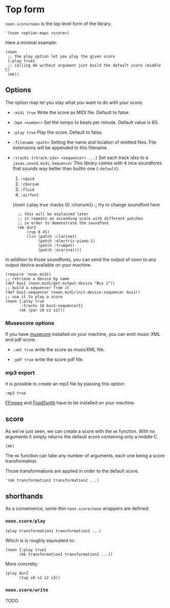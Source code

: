 
# Top form

`noon.score/noon` is the top level form of the library.

    '(noon <option-map> <score>)

Here a minimal example:

    (noon
     ;; the play option let you play the given score
     {:play true}
     ;; calling mk without argument just build the default score (middle C)
     (mk))


## Options

The option map let you stay what you want to do with your score.

-   `:midi true`
    Write the score as MIDI file.
    Default to false.

-   `:bpm <number>`
    Set the tempo to <number> beats per minute.
    Default value is 60.

-   `:play true`
    Play the score.
    Default to false.

-   `:filename <path>`
    Setting the name and location of emitted files.
    File extensions will be appended to this filename.

-   `:tracks {<track-idx> <sequencer> ...}`
    Set each track idxs to a `javax.sound.midi.Sequencer`
    This library comes with 4 nice soundfonts that sounds way better than builtin one (`:default`):
    1.  `:squid`
    2.  `:chorium`
    3.  `:fluid`
    4.  `:airfont`

    (noon {:play true
           :tracks {0 :chorium}} ;; try to change soundfont here
    
          ;; this will be explained later
          ;; it repeats an ascending scale with different patches
          ;; in order to demonstrate the soundfont
          (mk dur2
              (rup 8 d1)
              (lin (patch :clarinet)
                   (patch :electric-piano-1)
                   (patch :trumpet)
                   (patch :ocarina))))

In addition to those soundfonts, you can send the output of noon to any output device available on your machine.

    (require 'noon.midi)
    ;; retrieve a device by name
    (def bus1 (noon.midi/get-output-device "Bus 1"))
    ;; build a sequencer from it
    (def bus1-sequencer (noon.midi/init-device-sequencer bus1))
    ;; use it to play a score
    (noon {:play true
           :tracks {0 bus1-sequencer}}
          (mk (par s0 s1 s2)))


### Musescore options

If you have [musecore](https://musescore.org/en) installed on your machine, you can emit music XML and pdf score.

-   `:xml true`
    write the score as musicXML file.

-   `:pdf true`
    write the score pdf file.


### mp3 export

It is possible to create an mp3 file by passing this option:

`:mp3 true`

[FFmpeg](https://ffmpeg.org/) and [FluidSynth](https://www.fluidsynth.org/) have to be installed on your machine.


## score

As we&rsquo;ve just seen, we can create a score with the `mk` function.
With no arguments it simply returns the default score containing only a middle C.

    (mk)

The `mk` function can take any number of arguments, each one being a score transformation.

Those transformations are applied in order to the default score.

    '(mk transformation1 transformation2 ...)


## shorthands

As a convenience, some thin `noon.score/noon` wrappers are defined:


### `noon.score/play`

    (play transformation1 transformation2 ...)

Which is is roughly equivalent to:

    (noon {:play true}
          (mk transformation1 transformation2 ...))

More concretly:

    (play dur2
          (tup s0 s1 s2 s3))


### `noon.score/write`

TODO

